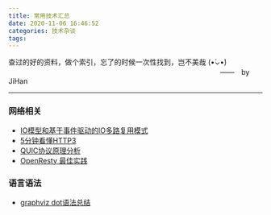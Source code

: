 ```yaml
---
title: 常用技术汇总
date: 2020-11-06 16:46:52
categories: 技术杂谈
tags: 
---
```


查过的好的资料，做个索引，忘了的时候一次性找到，岂不美哉 (•̀⌄•́)
　　　　　　　　　　　　　　　　　　　　　　　　　　　　　　——　by JiHan
* * *
<!-- more -->

### 网络相关
* [IO模型和基于事件驱动的IO多路复用模式](https://zhuanlan.zhihu.com/p/161357177)
* [5分钟看懂HTTP3](https://www.infoq.cn/article/WhCObxfbgtphY7ijv1kp)
* [QUIC协议原理分析](https://zhuanlan.zhihu.com/p/32553477)
* [OpenResty 最佳实践](https://moonbingbing.gitbooks.io/openresty-best-practices/content/)

### 语言语法
* [graphviz dot语法总结](https://onlookerliu.github.io/2017/12/28/dot%E8%AF%AD%E6%B3%95%E6%80%BB%E7%BB%93/#1-%E7%AE%80%E4%BB%8B)